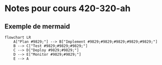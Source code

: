 # Notes pour cours 420-320-ah


## Exemple de mermaid

```mermaid
flowchart LR
    A["Plan #9829;"] --> B["Implement #9829;#9829;#9829;#9829;#9829;"]
    B --> C["Test #9829;#9829;#9829;"] 
    C --> D["Deploy #9829;#9829;"]
    D --> E["Monitor #9829;#9829;"]
    E --> A

```
